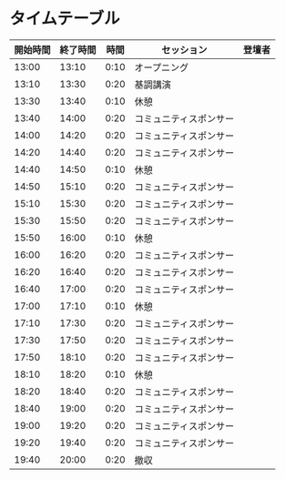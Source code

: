 # タイムテーブル

| 開始時間 | 終了時間 | 時間 | セッション | 登壇者 |
| --- | --- | --- | --- | --- |
| 13:00 | 13:10 | 0:10 | オープニング | |
| 13:10 | 13:30 | 0:20 | 基調講演 | |
| 13:30 | 13:40 | 0:10 | 休憩 | |
| 13:40 | 14:00 | 0:20 | コミュニティスポンサー | |
| 14:00 | 14:20 | 0:20 | コミュニティスポンサー | |
| 14:20 | 14:40 | 0:20 | コミュニティスポンサー | |
| 14:40 | 14:50 | 0:10 | 休憩 | |
| 14:50 | 15:10 | 0:20 | コミュニティスポンサー | |
| 15:10 | 15:30 | 0:20 | コミュニティスポンサー | |
| 15:30 | 15:50 | 0:20 | コミュニティスポンサー | |
| 15:50 | 16:00 | 0:10 | 休憩 | |
| 16:00 | 16:20 | 0:20 | コミュニティスポンサー | |
| 16:20 | 16:40 | 0:20 | コミュニティスポンサー | |
| 16:40 | 17:00 | 0:20 | コミュニティスポンサー | |
| 17:00 | 17:10 | 0:10 | 休憩 | |
| 17:10 | 17:30 | 0:20 | コミュニティスポンサー | |
| 17:30 | 17:50 | 0:20 | コミュニティスポンサー | |
| 17:50 | 18:10 | 0:20 | コミュニティスポンサー | |
| 18:10 | 18:20 | 0:10 | 休憩 | |
| 18:20 | 18:40 | 0:20 | コミュニティスポンサー | |
| 18:40 | 19:00 | 0:20 | コミュニティスポンサー | |
| 19:00 | 19:20 | 0:20 | コミュニティスポンサー | |
| 19:20 | 19:40 | 0:20 | コミュニティスポンサー | |
| 19:40 | 20:00 | 0:20 | 撤収 | |
